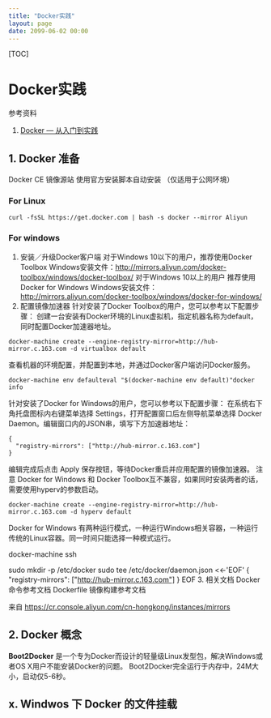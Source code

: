 ```yaml
---
title: "Docker实践"
layout: page
date: 2099-06-02 00:00
---
```

[TOC]
# Docker实践

参考资料 
1. [Docker — 从入门到实践](https://yeasy.gitbooks.io/docker_practice/content/
)

## 1. Docker 准备
Docker CE 镜像源站
使用官方安装脚本自动安装 （仅适用于公网环境）
### For Linux
```shell 
curl -fsSL https://get.docker.com | bash -s docker --mirror Aliyun
```
### For windows 
1. 安装／升级Docker客户端
对于Windows 10以下的用户，推荐使用Docker Toolbox
Windows安装文件：http://mirrors.aliyun.com/docker-toolbox/windows/docker-toolbox/
对于Windows 10以上的用户 推荐使用Docker for Windows
Windows安装文件：http://mirrors.aliyun.com/docker-toolbox/windows/docker-for-windows/
2. 配置镜像加速器
针对安装了Docker Toolbox的用户，您可以参考以下配置步骤：
创建一台安装有Docker环境的Linux虚拟机，指定机器名称为default，同时配置Docker加速器地址。
```shell
docker-machine create --engine-registry-mirror=http://hub-mirror.c.163.com -d virtualbox default
```
查看机器的环境配置，并配置到本地，并通过Docker客户端访问Docker服务。
```shell
docker-machine env defaulteval "$(docker-machine env default)"docker info
```
针对安装了Docker for Windows的用户，您可以参考以下配置步骤：
在系统右下角托盘图标内右键菜单选择 Settings，打开配置窗口后左侧导航菜单选择 Docker Daemon。编辑窗口内的JSON串，填写下方加速器地址：
```shelkl
{
  "registry-mirrors": ["http://hub-mirror.c.163.com"]
}
```
编辑完成后点击 Apply 保存按钮，等待Docker重启并应用配置的镜像加速器。
注意
Docker for Windows 和 Docker Toolbox互不兼容，如果同时安装两者的话，需要使用hyperv的参数启动。
```shell 
docker-machine create --engine-registry-mirror=http://hub-mirror.c.163.com -d hyperv default
```
Docker for Windows 有两种运行模式，一种运行Windows相关容器，一种运行传统的Linux容器。同一时间只能选择一种模式运行。


docker-machine ssh 

sudo mkdir -p /etc/docker
sudo tee /etc/docker/daemon.json <<-'EOF'
{
  "registry-mirrors": ["http://hub-mirror.c.163.com"]
}
EOF
3.  相关文档
Docker 命令参考文档
Dockerfile 镜像构建参考文档

来自 <https://cr.console.aliyun.com/cn-hongkong/instances/mirrors> 



## 2. Docker 概念

**Boot2Docker** 是一个专为Docker而设计的轻量级Linux发型包，解决Windows或者OS X用户不能安装Docker的问题。 Boot2Docker完全运行于内存中，24M大小，启动仅5-6秒。


## x. Windwos 下 Docker 的文件挂载
